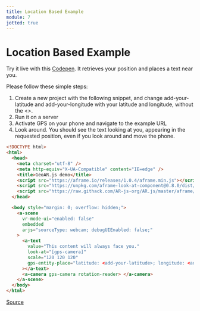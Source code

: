 ```yaml
---
title: Location Based Example
module: 7
jotted: true
---
```


# Location Based Example


Try it live with this <a href="https://codepen.io/nicolocarpignoli/pen/MWwzyVP" target="_new">Codepen</a>. It retrieves your position and places a text near you.

Please follow these simple steps:

1. Create a new project with the following snippet, and change add-your-latitude and add-your-longitude with your latitude and longitude, without the <>.
2. Run it on a server
3. Activate GPS on your phone and navigate to the example URL
4. Look around. You should see the text looking at you, appearing in the requested position, even if you look around and move the phone.

```html
<!DOCTYPE html>
<html>
  <head>
    <meta charset="utf-8" />
    <meta http-equiv="X-UA-Compatible" content="IE=edge" />
    <title>GeoAR.js demo</title>
    <script src="https://aframe.io/releases/1.0.4/aframe.min.js"></script>
    <script src="https://unpkg.com/aframe-look-at-component@0.8.0/dist/aframe-look-at-component.min.js"></script>
    <script src="https://raw.githack.com/AR-js-org/AR.js/master/aframe/build/aframe-ar-nft.js"></script>
  </head>

  <body style="margin: 0; overflow: hidden;">
    <a-scene
      vr-mode-ui="enabled: false"
      embedded
      arjs="sourceType: webcam; debugUIEnabled: false;"
    >
      <a-text
        value="This content will always face you."
        look-at="[gps-camera]"
        scale="120 120 120"
        gps-entity-place="latitude: <add-your-latitude>; longitude: <add-your-longitude>;"
      ></a-text>
      <a-camera gps-camera rotation-reader> </a-camera>
    </a-scene>
  </body>
</html>
```

<a href="https://ar-js-org.github.io/AR.js-Docs/" target="_new">Source</a>